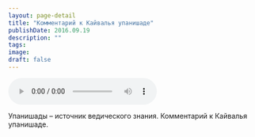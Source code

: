 ```yaml
---
layout: page-detail
title: "Комментарий к Кайвалья упанишаде"
publishDate: 2016.09.19
description: ""
tags:
image:
draft: false
---
```


<audio title="2016.09.19 - Комментарий к Кайвалья упанишаде.mp3" src="https://filer-api.advayta.org/v1.0/public/files/75119" controls=""></audio>

 Упанишады – источник ведического знания. Комментарий к Кайвалья упанишаде. 

  
